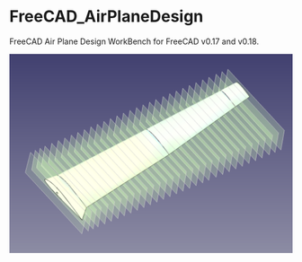 # FreeCAD_AirPlaneDesign
FreeCAD Air Plane Design WorkBench for FreeCAD v0.17 and v0.18.

![](https://github.com/FredsFactory/FreeCAD_AirPlaneDesign/blob/master/AirplaneDesign001.png)
